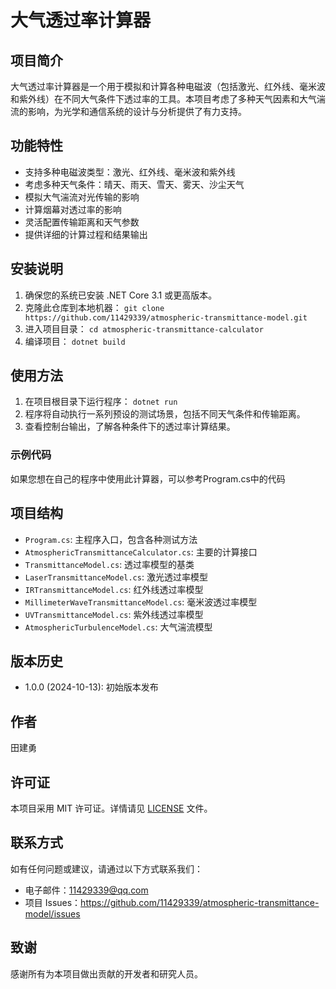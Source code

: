 # 大气透过率计算器

## 项目简介

大气透过率计算器是一个用于模拟和计算各种电磁波（包括激光、红外线、毫米波和紫外线）在不同大气条件下透过率的工具。本项目考虑了多种天气因素和大气湍流的影响，为光学和通信系统的设计与分析提供了有力支持。

## 功能特性

- 支持多种电磁波类型：激光、红外线、毫米波和紫外线
- 考虑多种天气条件：晴天、雨天、雪天、雾天、沙尘天气
- 模拟大气湍流对光传输的影响
- 计算烟幕对透过率的影响
- 灵活配置传输距离和天气参数
- 提供详细的计算过程和结果输出

## 安装说明

1. 确保您的系统已安装 .NET Core 3.1 或更高版本。
2. 克隆此仓库到本地机器：   ```
   git clone https://github.com/11429339/atmospheric-transmittance-model.git   ```
3. 进入项目目录：   ```
   cd atmospheric-transmittance-calculator   ```
4. 编译项目：   ```
   dotnet build   ```

## 使用方法

1. 在项目根目录下运行程序：   ```
   dotnet run   ```
2. 程序将自动执行一系列预设的测试场景，包括不同天气条件和传输距离。
3. 查看控制台输出，了解各种条件下的透过率计算结果。

### 示例代码

如果您想在自己的程序中使用此计算器，可以参考Program.cs中的代码

## 项目结构

- `Program.cs`: 主程序入口，包含各种测试方法
- `AtmosphericTransmittanceCalculator.cs`: 主要的计算接口
- `TransmittanceModel.cs`: 透过率模型的基类
- `LaserTransmittanceModel.cs`: 激光透过率模型
- `IRTransmittanceModel.cs`: 红外线透过率模型
- `MillimeterWaveTransmittanceModel.cs`: 毫米波透过率模型
- `UVTransmittanceModel.cs`: 紫外线透过率模型
- `AtmosphericTurbulenceModel.cs`: 大气湍流模型

## 版本历史

- 1.0.0 (2024-10-13): 初始版本发布

## 作者

田建勇

## 许可证

本项目采用 MIT 许可证。详情请见 [LICENSE](LICENSE) 文件。

## 联系方式

如有任何问题或建议，请通过以下方式联系我们：

- 电子邮件：<11429339@qq.com>
- 项目 Issues：<https://github.com/11429339/atmospheric-transmittance-model/issues>

## 致谢

感谢所有为本项目做出贡献的开发者和研究人员。

